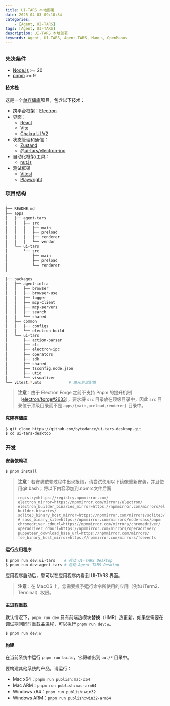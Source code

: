 ```yaml
---
title: UI-TARS 本地部署
date: 2025-04-03 09:10:34
categories:
    - [Agent, UI-TARS]
tags: [Agent, UI-TARS]
description: UI-TARS 本地部署
keywords: Agent, UI-TARS, Agent-TARS, Manus, OpenManus
---
```


## 

### 先决条件

- [Node.js](https://nodejs.org/en/download/) >= 20
- [pnpm](https://pnpm.io/installation) >= 9

#### 技术栈

这是一个[单存储库](https://pnpm.io/workspaces)项目，包含以下技术：

- 跨平台框架：[Electron](https://www.electronjs.org/)
- 界面：
  - [React](https://react.dev/)
  - [Vite](https://vitejs.dev/)
  - [Chakra UI V2](https://v2.chakra-ui.com/)
- 状态管理和通信：
  - [Zustand](https://zustand.docs.pmnd.rs/)
  - [@ui-tars/electron-ipc](https://github.com/bytedance/UI-TARS-desktop/tree/main/packages/ui-tars/electron-ipc)
- 自动化框架/工具：
  - [nut.js](https://nutjs.dev/)
- 测试框架
  - [Vitest](https://vitest.dev/)
  - [Playwright](https://playwright.dev/)

### 项目结构

```bash
.
├── README.md
├── apps
│   ├── agent-tars
│   │   ├── src
│   │   │   ├── main
│   │   │   ├── preload
│   │   │   ├── renderer
│   │   │   └── vendor
│   └── ui-tars
│       └── src
│           ├── main
│           ├── preload
│           └── renderer
│ 

├── packages
│   ├── agent-infra
│   │   ├── browser
│   │   ├── browser-use
│   │   ├── logger
│   │   ├── mcp-client
│   │   ├── mcp-servers
│   │   ├── search
│   │   └── shared
│   ├── common
│   │   ├── configs
│   │   └── electron-build
│   └── ui-tars
│       ├── action-parser
│       ├── cli
│       ├── electron-ipc
│       ├── operators
│       ├── sdk
│       ├── shared
│       ├── tsconfig.node.json
│       ├── utio
│       └── visualizer
└── vitest.*.mts            # 单元测试配置
```

> **注意**：由于 Electron Forge 之前不支持 Pnpm 的提升机制（[electron/forge#2633](https://github.com/electron/forge/issues/2633)），要求将 `src` 目录放在顶级目录中，因此 `src` 目录位于顶级目录而不是 `apps/{main,preload,renderer}` 目录中。

#### 克隆存储库

```bash
$ git clone https://github.com/bytedance/ui-tars-desktop.git
$ cd ui-tars-desktop
```

### 开发

#### 安装依赖项

```bash
$ pnpm install
```

> **注意**：若安装依赖过程中出现报错，请尝试使用以下镜像重新安装，并且使用git bash；将以下内容添加到.npmrc文件后面
>
> ```
> registry=https://registry.npmmirror.com/
> electron_mirror=https://npmmirror.com/mirrors/electron/
> electron_builder_binaries_mirror=https://npmmirror.com/mirrors/electron-builder-binaries/
> sqlite3_binary_host_mirror=https://npmmirror.com/mirrors/sqlite3/
> # sass_binary_site=https://npmmirror.com/mirrors/node-sass/pnpm 
> chromedriver_cdnurl=https://npmmirror.com/mirrors/chromedriver/
> operadriver_cdnurl=https://npmmirror.com/mirrors/operadriver/
> puppeteer_download_base_url=https://npmmirror.com/mirrors/
> fse_binary_host_mirror=https://npmmirror.com/mirrors/fsevents
> ```

#### 运行应用程序

```bash
$ pnpm run dev:ui-tars    # 启动 UI-TARS Desktop
$ pnpm run dev:agent-tars # 启动 Agent-TARS Desktop
```

应用程序启动后，您可以在应用程序内看到 UI-TARS 界面。

> **注意**：在 MacOS 上，您需要授予运行命令所使用的应用（例如 iTerm2、Terminal）权限。

#### 主进程重载

默认情况下，`pnpm run dev` 只有前端热模块替换（HMR）热更新。如果您需要在调试期间同时重载主进程，可以执行 `pnpm run dev:w`。

```bash
$ pnpm run dev:w
```

#### 构建

在当前系统中运行 `pnpm run build`，它将输出到 `out/*` 目录中。

要构建其他系统的产品，请运行：

- Mac x64：`pnpm run publish:mac-x64`
- Mac ARM：`pnpm run publish:mac-arm64`
- Windows x64：`pnpm run publish:win32`
- Windows ARM：`pnpm run publish:win32-arm64`

